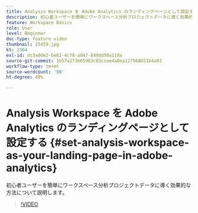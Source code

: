 ```yaml
---
title: Analysis Workspace を Adobe Analytics のランディングページとして設定する
description: 初心者ユーザーを簡単にワークスペース分析プロジェクトデータに導く効果的な方法について説明します。
feature: Workspace Basics
role: User
level: Beginner
doc-type: feature video
thumbnail: 25459.jpg
kt: 2364
exl-id: dc3adde2-be62-4c78-a047-849dd50a118a
source-git-commit: 1b57a173b65903c83ccee4a0ea127568b51b4a93
workflow-type: tm+mt
source-wordcount: '50'
ht-degree: 40%

---
```


# Analysis Workspace を Adobe Analytics のランディングページとして設定する {#set-analysis-workspace-as-your-landing-page-in-adobe-analytics}

初心者ユーザーを簡単にワークスペース分析プロジェクトデータに導く効果的な方法について説明します。

>[!VIDEO](https://video.tv.adobe.com/v/25459/?quality=12)

